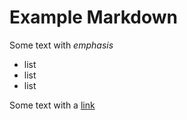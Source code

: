 # Example Markdown

Some text with *emphasis*

* list
* list
* list

Some text with a [link](http://tutsplus.com)